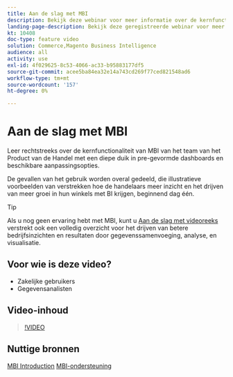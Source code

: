 ```yaml
---
title: Aan de slag met MBI
description: Bekijk deze webinar voor meer informatie over de kernfunctionaliteit van MBI voor je Adobe Commerce of Magento Open Source-winkel.
landing-page-description: Bekijk deze geregistreerde webinar voor meer informatie over de kernfunctionaliteit van MBI voor je Adobe Commerce of Magento Open Source-winkel.
kt: 10408
doc-type: feature video
solution: Commerce,Magento Business Intelligence
audience: all
activity: use
exl-id: 4f029625-8c53-4066-ac33-b95883177df5
source-git-commit: acee5ba84ea32e14a743cd269f77ced821548ad6
workflow-type: tm+mt
source-wordcount: '157'
ht-degree: 0%

---
```


# Aan de slag met MBI

Leer rechtstreeks over de kernfunctionaliteit van MBI van het team van het Product van de Handel met een diepe duik in pre-gevormde dashboards en beschikbare aanpassingsopties.

De gevallen van het gebruik worden overal gedeeld, die illustratieve voorbeelden van verstrekken hoe de handelaars meer inzicht en het drijven van meer groei in hun winkels met BI krijgen, beginnend dag één.

>[!TIP]
>
>Als u nog geen ervaring hebt met MBI, kunt u [Aan de slag met videoreeks](./../1-overview.md) verstrekt ook een volledig overzicht voor het drijven van betere bedrijfsinzichten en resultaten door gegevenssamenvoeging, analyse, en visualisatie.

## Voor wie is deze video?

- Zakelijke gebruikers
- Gegevensanalisten

## Video-inhoud

>[!VIDEO](https://video.tv.adobe.com/v/342501?quality=12&learn=on)

## Nuttige bronnen

[MBI Introduction](https://docs.magento.com/mbi/getting-started/getting-started.html)
[MBI-ondersteuning](https://support.magento.com/hc/en-us/articles/360016730811)
